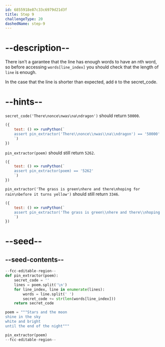 ```yaml
---
id: 6855918e87c33c6979d21d3f
title: Step 9
challengeType: 20
dashedName: step-9
---
```


# --description--

There isn't a garantee that the line has enough words to have an nth word, so before accessing `words[line_index]` you should check that the length of `line` is enough.

In the case that the line is shorter than expected, add `0` to the secret_code.

# --hints--

`secret_code('There\nonce\nwas\na\ndragon')` should return `50000`. 

```js
({
    test: () => runPython(`
    assert pin_extractor('There\\nonce\\nwas\\na\\ndragon') == '50000'
    `)
})
```

`pin_extractor(poem)` should still return `5262`.


```js
({
    test: () => runPython(`
    assert pin_extractor(poem) == '5262'
    `)
})
```

`pin_extractor('The grass is green\nhere and there\nhoping for rain\nbefore it turns yellow')` should still return `3346`.


```js
({
    test: () => runPython(`
    assert pin_extractor('The grass is green\\nhere and there\\nhoping for rain\\nbefore it turns yellow') == '3346'
    `)
})
```

# --seed--

## --seed-contents--

```py
--fcc-editable-region--
def pin_extractor(poem):
    secret_code = ''
    lines = poem.split('\n')
    for line_index, line in enumerate(lines):
        words = line.split(' ')
        secret_code += str(len(words[line_index]))
    return secret_code

poem = """Stars and the moon
shine in the sky
white and bright
until the end of the night"""

pin_extractor(poem)
--fcc-editable-region--

```

